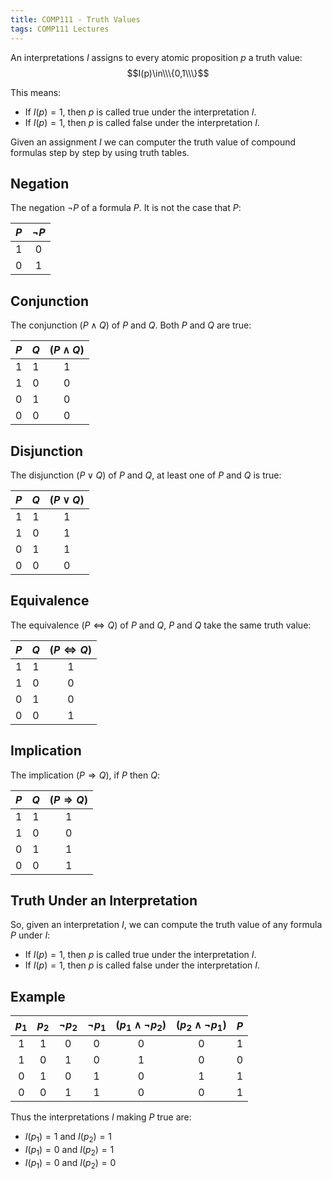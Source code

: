 ```yaml
---
title: COMP111 - Truth Values
tags: COMP111 Lectures
---
```

An interpretations $I$ assigns to every atomic proposition $p$ a truth value:
$$I(p)\in\\\{0,1\\\}$$

This means:

* If $I(p)=1$, then $p$ is called true under the interpretation $I$.
* If $I(p)=1$, then $p$ is called false under the interpretation $I$.

Given an assignment $I$ we can computer the truth value of compound formulas step by step by using truth tables.

## Negation
The negation $\neg P$ of a formula $P$. It is not the case that $P$:

| $P$ | $\neg P$ |
| :-: | :-: |
| 1 | 0 |
| 0 | 1 |

## Conjunction
The conjunction $(P\wedge Q)$ of $P$ and $Q$. Both $P$ and $Q$ are true:

| $P$ | $Q$ | $(P\wedge Q)$ |
| :-: | :-: | :-: |
| 1 | 1 | 1 |
| 1 | 0 | 0 |
| 0 | 1 | 0 | 
| 0 | 0 | 0 |

## Disjunction
The disjunction $(P\vee Q)$ of $P$ and $Q$, at least one of $P$ and $Q$ is true:

| $P$ | $Q$ | $(P\vee Q)$ |
| :-: | :-: | :-: |
| 1 | 1 | 1 |
| 1 | 0 | 1 |
| 0 | 1 | 1 | 
| 0 | 0 | 0 |

## Equivalence
The equivalence $(P\Leftrightarrow Q)$ of $P$ and $Q$, $P$ and $Q$ take the same truth value:

| $P$ | $Q$ | $(P\Leftrightarrow Q)$ |
| :-: | :-: | :-: |
| 1 | 1 | 1 |
| 1 | 0 | 0 |
| 0 | 1 | 0 | 
| 0 | 0 | 1 |

## Implication
The implication $(P\Rightarrow Q)$, if $P$ then $Q$:


| $P$ | $Q$ | $(P\Rightarrow Q)$ |
| :-: | :-: | :-: |
| 1 | 1 | 1 |
| 1 | 0 | 0 |
| 0 | 1 | 1 | 
| 0 | 0 | 1 |

## Truth Under an Interpretation
So, given an interpretation $I$, we can compute the truth value of any formula $P$ under $I$:

* If $I(p)=1$, then $p$ is called true under the interpretation $I$.
* If $I(p)=1$, then $p$ is called false under the interpretation $I$.

## Example

| $p_1$ | $p_2$ | $\neg p_2$ | $\neg p_1$ | $(p_1\wedge\neg p_2)$ | $(p_2\wedge\neg p_1)$| $P$ |
| :-: | :-: | :-: | :-: | :-: | :-: | :-: |
| 1 | 1 | 0 | 0 | 0 | 0 | 1 |
| 1 | 0 | 1 | 0 | 1 | 0 | 0 |
| 0 | 1 | 0 | 1 | 0 | 1 | 1 |
| 0 | 0 | 1 | 1 | 0 | 0 | 1 |

Thus the interpretations $I$ making $P$ true are:

* $I(p_1)=1$ and $I(p_2)=1$
* $I(p_1)=0$ and $I(p_2)=1$
* $I(p_1)=0$ and $I(p_2)=0$